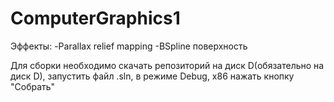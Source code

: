 # ComputerGraphics1

Эффекты:
-Parallax relief mapping
-BSpline поверхность

Для сборки необходимо скачать репозиторий на диск D(обязательно на диск D), запустить файл .sln, в режиме Debug, x86 нажать кнопку "Собрать"
